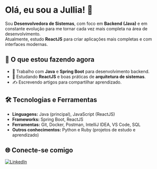 # Olá, eu sou a Jullia! 👋

Sou **Desenvolvedora de Sistemas**, com foco em **Backend (Java)** e em constante evolução para me tornar cada vez mais completa na área de desenvolvimento.  
Atualmente, estudo **ReactJS** para criar aplicações mais completas e com interfaces modernas.

## 🚀 O que estou fazendo agora
- 🔭 Trabalho com **Java** e **Spring Boot** para desenvolvimento backend.
- 🌱 Estudando **ReactJS** e boas práticas de **arquitetura de sistemas**.
- ✍️ Escrevendo artigos para compartilhar aprendizado.

## 🛠️ Tecnologias e Ferramentas
- **Linguagens:** Java (principal), JavaScript (ReactJS)  
- **Frameworks:** Spring Boot, ReactJS  
- **Ferramentas:** Git, Docker, Postman, IntelliJ IDEA, VS Code, SQL  
- **Outros conhecimentos:** Python e Ruby (projetos de estudo e aprendizado)

## 🌐 Conecte-se comigo
[![LinkedIn](https://img.shields.io/badge/LinkedIn-Jullia%20Layne-blue?style=for-the-badge&logo=linkedin)](https://www.linkedin.com/in/jullialayne/)
